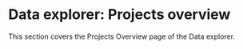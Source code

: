 # Data explorer: Projects overview

This section covers the Projects Overview page of the Data explorer.
